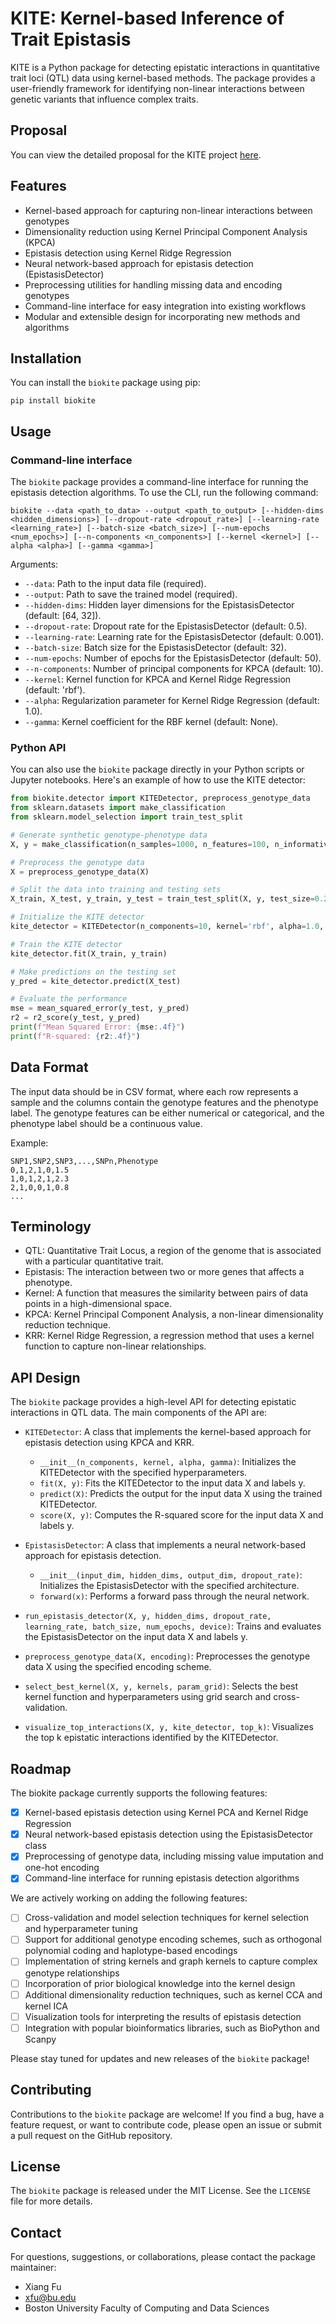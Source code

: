 # KITE: Kernel-based Inference of Trait Epistasis

KITE is a Python package for detecting epistatic interactions in quantitative trait loci (QTL) data using kernel-based methods. The package provides a user-friendly framework for identifying non-linear interactions between genetic variants that influence complex traits.

## Proposal

You can view the detailed proposal for the KITE project [here](https://repo.fufoundation.co/Research/KITE.pdf).

## Features

- Kernel-based approach for capturing non-linear interactions between genotypes
- Dimensionality reduction using Kernel Principal Component Analysis (KPCA)
- Epistasis detection using Kernel Ridge Regression
- Neural network-based approach for epistasis detection (EpistasisDetector)
- Preprocessing utilities for handling missing data and encoding genotypes
- Command-line interface for easy integration into existing workflows
- Modular and extensible design for incorporating new methods and algorithms

## Installation

You can install the `biokite` package using pip:

```
pip install biokite
```

## Usage

### Command-line interface

The `biokite` package provides a command-line interface for running the epistasis detection algorithms. To use the CLI, run the following command:

```
biokite --data <path_to_data> --output <path_to_output> [--hidden-dims <hidden_dimensions>] [--dropout-rate <dropout_rate>] [--learning-rate <learning_rate>] [--batch-size <batch_size>] [--num-epochs <num_epochs>] [--n-components <n_components>] [--kernel <kernel>] [--alpha <alpha>] [--gamma <gamma>]
```

Arguments:
- `--data`: Path to the input data file (required).
- `--output`: Path to save the trained model (required).
- `--hidden-dims`: Hidden layer dimensions for the EpistasisDetector (default: [64, 32]).
- `--dropout-rate`: Dropout rate for the EpistasisDetector (default: 0.5).
- `--learning-rate`: Learning rate for the EpistasisDetector (default: 0.001).
- `--batch-size`: Batch size for the EpistasisDetector (default: 32).
- `--num-epochs`: Number of epochs for the EpistasisDetector (default: 50).
- `--n-components`: Number of principal components for KPCA (default: 10).
- `--kernel`: Kernel function for KPCA and Kernel Ridge Regression (default: 'rbf').
- `--alpha`: Regularization parameter for Kernel Ridge Regression (default: 1.0).
- `--gamma`: Kernel coefficient for the RBF kernel (default: None).

### Python API

You can also use the `biokite` package directly in your Python scripts or Jupyter notebooks. Here's an example of how to use the KITE detector:

```python
from biokite.detector import KITEDetector, preprocess_genotype_data
from sklearn.datasets import make_classification
from sklearn.model_selection import train_test_split

# Generate synthetic genotype-phenotype data
X, y = make_classification(n_samples=1000, n_features=100, n_informative=10, n_redundant=0, n_repeated=0, n_classes=2, random_state=42)

# Preprocess the genotype data
X = preprocess_genotype_data(X)

# Split the data into training and testing sets
X_train, X_test, y_train, y_test = train_test_split(X, y, test_size=0.2, random_state=42)

# Initialize the KITE detector
kite_detector = KITEDetector(n_components=10, kernel='rbf', alpha=1.0, gamma=None)

# Train the KITE detector
kite_detector.fit(X_train, y_train)

# Make predictions on the testing set
y_pred = kite_detector.predict(X_test)

# Evaluate the performance
mse = mean_squared_error(y_test, y_pred)
r2 = r2_score(y_test, y_pred)
print(f"Mean Squared Error: {mse:.4f}")
print(f"R-squared: {r2:.4f}")
```

## Data Format

The input data should be in CSV format, where each row represents a sample and the columns contain the genotype features and the phenotype label. The genotype features can be either numerical or categorical, and the phenotype label should be a continuous value.

Example:
```
SNP1,SNP2,SNP3,...,SNPn,Phenotype
0,1,2,1,0,1.5
1,0,1,2,1,2.3
2,1,0,0,1,0.8
...
```

## Terminology

- QTL: Quantitative Trait Locus, a region of the genome that is associated with a particular quantitative trait.
- Epistasis: The interaction between two or more genes that affects a phenotype.
- Kernel: A function that measures the similarity between pairs of data points in a high-dimensional space.
- KPCA: Kernel Principal Component Analysis, a non-linear dimensionality reduction technique.
- KRR: Kernel Ridge Regression, a regression method that uses a kernel function to capture non-linear relationships.

## API Design

The `biokite` package provides a high-level API for detecting epistatic interactions in QTL data. The main components of the API are:

- `KITEDetector`: A class that implements the kernel-based approach for epistasis detection using KPCA and KRR.
  - `__init__(n_components, kernel, alpha, gamma)`: Initializes the KITEDetector with the specified hyperparameters.
  - `fit(X, y)`: Fits the KITEDetector to the input data X and labels y.
  - `predict(X)`: Predicts the output for the input data X using the trained KITEDetector.
  - `score(X, y)`: Computes the R-squared score for the input data X and labels y.

- `EpistasisDetector`: A class that implements a neural network-based approach for epistasis detection.
  - `__init__(input_dim, hidden_dims, output_dim, dropout_rate)`: Initializes the EpistasisDetector with the specified architecture.
  - `forward(x)`: Performs a forward pass through the neural network.

- `run_epistasis_detector(X, y, hidden_dims, dropout_rate, learning_rate, batch_size, num_epochs, device)`: Trains and evaluates the EpistasisDetector on the input data X and labels y.

- `preprocess_genotype_data(X, encoding)`: Preprocesses the genotype data X using the specified encoding scheme.

- `select_best_kernel(X, y, kernels, param_grid)`: Selects the best kernel function and hyperparameters using grid search and cross-validation.

- `visualize_top_interactions(X, y, kite_detector, top_k)`: Visualizes the top k epistatic interactions identified by the KITEDetector.

## Roadmap

The biokite package currently supports the following features:
- [x] Kernel-based epistasis detection using Kernel PCA and Kernel Ridge Regression
- [x] Neural network-based epistasis detection using the EpistasisDetector class
- [x] Preprocessing of genotype data, including missing value imputation and one-hot encoding
- [x] Command-line interface for running epistasis detection algorithms

We are actively working on adding the following features:
- [ ] Cross-validation and model selection techniques for kernel selection and hyperparameter tuning
- [ ] Support for additional genotype encoding schemes, such as orthogonal polynomial coding and haplotype-based encodings
- [ ] Implementation of string kernels and graph kernels to capture complex genotype relationships
- [ ] Incorporation of prior biological knowledge into the kernel design
- [ ] Additional dimensionality reduction techniques, such as kernel CCA and kernel ICA
- [ ] Visualization tools for interpreting the results of epistasis detection
- [ ] Integration with popular bioinformatics libraries, such as BioPython and Scanpy

Please stay tuned for updates and new releases of the `biokite` package!

## Contributing

Contributions to the `biokite` package are welcome! If you find a bug, have a feature request, or want to contribute code, please open an issue or submit a pull request on the GitHub repository.

## License

The `biokite` package is released under the MIT License. See the `LICENSE` file for more details.

## Contact

For questions, suggestions, or collaborations, please contact the package maintainer:

- Xiang Fu
- xfu@bu.edu
- Boston University Faculty of Computing and Data Sciences